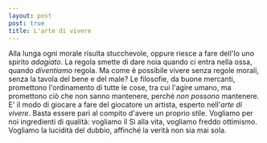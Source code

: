 ```yaml
---
layout: post
post: true
title: L'arte di vivere
---
```

Alla lunga ogni morale risulta
stucchevole, oppure riesce a fare dell'Io uno spirito *adagiato*.
La regola
smette di dare noia quando ci entra nella ossa, quando *diventiamo* regola. Ma
come è possibile vivere
senza regole morali, senza la tavola del bene e del male? Le filosofie, da
buone mercanti, promettono l'ordinamento di tutte le
cose, tra cui l'agire umano, ma promettono ciò che non sanno mantenere, perché *non possono* mantenere.
E' il modo di giocare a fare del giocatore un artista, esperto nell'*arte di
vivere*. Basta essere pari al compito d'avere un proprio stile. Vogliamo per
noi ingredienti di
qualità: vogliamo il Sì alla vita, vogliamo freddo ottimismo.
Vogliamo la lucidità
del dubbio, affinché la verità non sia mai sola.
